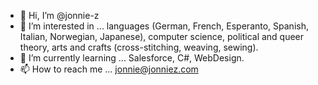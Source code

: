 - 👋 Hi, I’m @jonnie-z
- 👀 I’m interested in ... languages (German, French, Esperanto, Spanish, Italian, Norwegian, Japanese), computer science, political and queer theory, arts and crafts (cross-stitching, weaving, sewing).
- 🌱 I’m currently learning ... Salesforce, C#, WebDesign.
- 📫 How to reach me ... jonnie@jonniez.com

<!---
jonnie-z/jonnie-z is a ✨ special ✨ repository because its `README.md` (this file) appears on your GitHub profile.
You can click the Preview link to take a look at your changes.
--->
